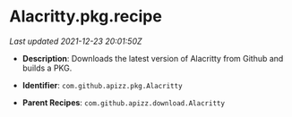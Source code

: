 # Alacritty.pkg.recipe

_Last updated 2021-12-23 20:01:50Z_

- **Description**: Downloads the latest version of Alacritty from Github and builds a PKG.

- **Identifier**: `com.github.apizz.pkg.Alacritty`

- **Parent Recipes**: `com.github.apizz.download.Alacritty`
